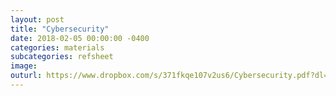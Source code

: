 ```yaml
---
layout: post
title: "Cybersecurity"
date: 2018-02-05 00:00:00 -0400
categories: materials
subcategories: refsheet
image:
outurl: https://www.dropbox.com/s/371fkqe107v2us6/Cybersecurity.pdf?dl=0
---
```

